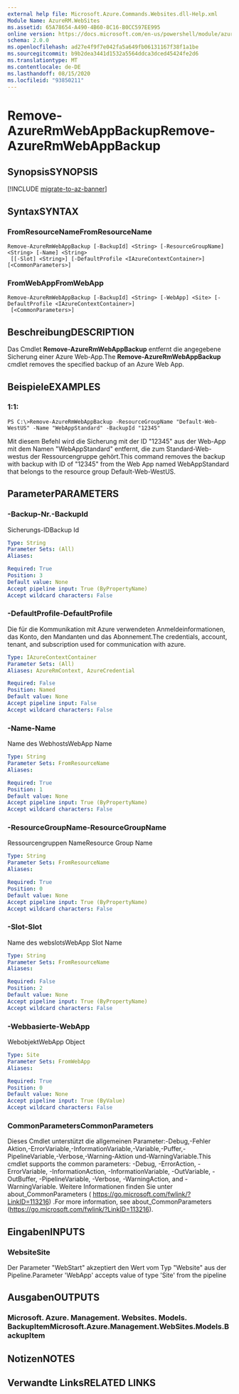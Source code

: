 ```yaml
---
external help file: Microsoft.Azure.Commands.Websites.dll-Help.xml
Module Name: AzureRM.WebSites
ms.assetid: 65A78654-A490-4B60-8C16-B0CC597EE995
online version: https://docs.microsoft.com/en-us/powershell/module/azurerm.websites/remove-azurermwebappbackup
schema: 2.0.0
ms.openlocfilehash: ad27e4f9f7e042fa5a649fb06131167f38f1a1be
ms.sourcegitcommit: b9b2dea3441d1532a5564ddca3dced45424fe2d6
ms.translationtype: MT
ms.contentlocale: de-DE
ms.lasthandoff: 08/15/2020
ms.locfileid: "93850211"
---
```

# <span data-ttu-id="f0cfe-101">Remove-AzureRmWebAppBackup</span><span class="sxs-lookup"><span data-stu-id="f0cfe-101">Remove-AzureRmWebAppBackup</span></span>

## <span data-ttu-id="f0cfe-102">Synopsis</span><span class="sxs-lookup"><span data-stu-id="f0cfe-102">SYNOPSIS</span></span>

[!INCLUDE [migrate-to-az-banner](../../includes/migrate-to-az-banner.md)]

## <span data-ttu-id="f0cfe-103">Syntax</span><span class="sxs-lookup"><span data-stu-id="f0cfe-103">SYNTAX</span></span>

### <span data-ttu-id="f0cfe-104">FromResourceName</span><span class="sxs-lookup"><span data-stu-id="f0cfe-104">FromResourceName</span></span>
```
Remove-AzureRmWebAppBackup [-BackupId] <String> [-ResourceGroupName] <String> [-Name] <String>
 [[-Slot] <String>] [-DefaultProfile <IAzureContextContainer>] [<CommonParameters>]
```

### <span data-ttu-id="f0cfe-105">FromWebApp</span><span class="sxs-lookup"><span data-stu-id="f0cfe-105">FromWebApp</span></span>
```
Remove-AzureRmWebAppBackup [-BackupId] <String> [-WebApp] <Site> [-DefaultProfile <IAzureContextContainer>]
 [<CommonParameters>]
```

## <span data-ttu-id="f0cfe-106">Beschreibung</span><span class="sxs-lookup"><span data-stu-id="f0cfe-106">DESCRIPTION</span></span>
<span data-ttu-id="f0cfe-107">Das Cmdlet **Remove-AzureRmWebAppBackup** entfernt die angegebene Sicherung einer Azure Web-App.</span><span class="sxs-lookup"><span data-stu-id="f0cfe-107">The **Remove-AzureRmWebAppBackup** cmdlet removes the specified backup of an Azure Web App.</span></span>

## <span data-ttu-id="f0cfe-108">Beispiele</span><span class="sxs-lookup"><span data-stu-id="f0cfe-108">EXAMPLES</span></span>

### <span data-ttu-id="f0cfe-109">1:</span><span class="sxs-lookup"><span data-stu-id="f0cfe-109">1:</span></span>
```
PS C:\>Remove-AzureRmWebAppBackup -ResourceGroupName "Default-Web-WestUS" -Name "WebAppStandard" -BackupId "12345"
```

<span data-ttu-id="f0cfe-110">Mit diesem Befehl wird die Sicherung mit der ID "12345" aus der Web-App mit dem Namen "WebAppStandard" entfernt, die zum Standard-Web-westus der Ressourcengruppe gehört.</span><span class="sxs-lookup"><span data-stu-id="f0cfe-110">This command removes the backup with backup with ID of "12345" from the Web App named WebAppStandard that belongs to the resource group Default-Web-WestUS.</span></span>

## <span data-ttu-id="f0cfe-111">Parameter</span><span class="sxs-lookup"><span data-stu-id="f0cfe-111">PARAMETERS</span></span>

### <span data-ttu-id="f0cfe-112">-Backup-Nr.</span><span class="sxs-lookup"><span data-stu-id="f0cfe-112">-BackupId</span></span>
<span data-ttu-id="f0cfe-113">Sicherungs-ID</span><span class="sxs-lookup"><span data-stu-id="f0cfe-113">Backup Id</span></span>

```yaml
Type: String
Parameter Sets: (All)
Aliases: 

Required: True
Position: 3
Default value: None
Accept pipeline input: True (ByPropertyName)
Accept wildcard characters: False
```

### <span data-ttu-id="f0cfe-114">-DefaultProfile</span><span class="sxs-lookup"><span data-stu-id="f0cfe-114">-DefaultProfile</span></span>
<span data-ttu-id="f0cfe-115">Die für die Kommunikation mit Azure verwendeten Anmeldeinformationen, das Konto, den Mandanten und das Abonnement.</span><span class="sxs-lookup"><span data-stu-id="f0cfe-115">The credentials, account, tenant, and subscription used for communication with azure.</span></span>

```yaml
Type: IAzureContextContainer
Parameter Sets: (All)
Aliases: AzureRmContext, AzureCredential

Required: False
Position: Named
Default value: None
Accept pipeline input: False
Accept wildcard characters: False
```

### <span data-ttu-id="f0cfe-116">-Name</span><span class="sxs-lookup"><span data-stu-id="f0cfe-116">-Name</span></span>
<span data-ttu-id="f0cfe-117">Name des Webhosts</span><span class="sxs-lookup"><span data-stu-id="f0cfe-117">WebApp Name</span></span>

```yaml
Type: String
Parameter Sets: FromResourceName
Aliases: 

Required: True
Position: 1
Default value: None
Accept pipeline input: True (ByPropertyName)
Accept wildcard characters: False
```

### <span data-ttu-id="f0cfe-118">-ResourceGroupName</span><span class="sxs-lookup"><span data-stu-id="f0cfe-118">-ResourceGroupName</span></span>
<span data-ttu-id="f0cfe-119">Ressourcengruppen Name</span><span class="sxs-lookup"><span data-stu-id="f0cfe-119">Resource Group Name</span></span>

```yaml
Type: String
Parameter Sets: FromResourceName
Aliases: 

Required: True
Position: 0
Default value: None
Accept pipeline input: True (ByPropertyName)
Accept wildcard characters: False
```

### <span data-ttu-id="f0cfe-120">-Slot</span><span class="sxs-lookup"><span data-stu-id="f0cfe-120">-Slot</span></span>
<span data-ttu-id="f0cfe-121">Name des webslots</span><span class="sxs-lookup"><span data-stu-id="f0cfe-121">WebApp Slot Name</span></span>

```yaml
Type: String
Parameter Sets: FromResourceName
Aliases: 

Required: False
Position: 2
Default value: None
Accept pipeline input: True (ByPropertyName)
Accept wildcard characters: False
```

### <span data-ttu-id="f0cfe-122">-Webbasierte</span><span class="sxs-lookup"><span data-stu-id="f0cfe-122">-WebApp</span></span>
<span data-ttu-id="f0cfe-123">Webobjekt</span><span class="sxs-lookup"><span data-stu-id="f0cfe-123">WebApp Object</span></span>

```yaml
Type: Site
Parameter Sets: FromWebApp
Aliases: 

Required: True
Position: 0
Default value: None
Accept pipeline input: True (ByValue)
Accept wildcard characters: False
```

### <span data-ttu-id="f0cfe-124">CommonParameters</span><span class="sxs-lookup"><span data-stu-id="f0cfe-124">CommonParameters</span></span>
<span data-ttu-id="f0cfe-125">Dieses Cmdlet unterstützt die allgemeinen Parameter:-Debug,-Fehler Aktion,-ErrorVariable,-InformationVariable,-Variable,-Puffer,-PipelineVariable,-Verbose,-Warning-Aktion und-WarningVariable.</span><span class="sxs-lookup"><span data-stu-id="f0cfe-125">This cmdlet supports the common parameters: -Debug, -ErrorAction, -ErrorVariable, -InformationAction, -InformationVariable, -OutVariable, -OutBuffer, -PipelineVariable, -Verbose, -WarningAction, and -WarningVariable.</span></span> <span data-ttu-id="f0cfe-126">Weitere Informationen finden Sie unter about_CommonParameters ( https://go.microsoft.com/fwlink/?LinkID=113216) .</span><span class="sxs-lookup"><span data-stu-id="f0cfe-126">For more information, see about_CommonParameters (https://go.microsoft.com/fwlink/?LinkID=113216).</span></span>

## <span data-ttu-id="f0cfe-127">Eingaben</span><span class="sxs-lookup"><span data-stu-id="f0cfe-127">INPUTS</span></span>

### <span data-ttu-id="f0cfe-128">Website</span><span class="sxs-lookup"><span data-stu-id="f0cfe-128">Site</span></span>
<span data-ttu-id="f0cfe-129">Der Parameter "WebStart" akzeptiert den Wert vom Typ "Website" aus der Pipeline.</span><span class="sxs-lookup"><span data-stu-id="f0cfe-129">Parameter 'WebApp' accepts value of type 'Site' from the pipeline</span></span>

## <span data-ttu-id="f0cfe-130">Ausgaben</span><span class="sxs-lookup"><span data-stu-id="f0cfe-130">OUTPUTS</span></span>

### <span data-ttu-id="f0cfe-131">Microsoft. Azure. Management. Websites. Models. BackupItem</span><span class="sxs-lookup"><span data-stu-id="f0cfe-131">Microsoft.Azure.Management.WebSites.Models.BackupItem</span></span>

## <span data-ttu-id="f0cfe-132">Notizen</span><span class="sxs-lookup"><span data-stu-id="f0cfe-132">NOTES</span></span>

## <span data-ttu-id="f0cfe-133">Verwandte Links</span><span class="sxs-lookup"><span data-stu-id="f0cfe-133">RELATED LINKS</span></span>

